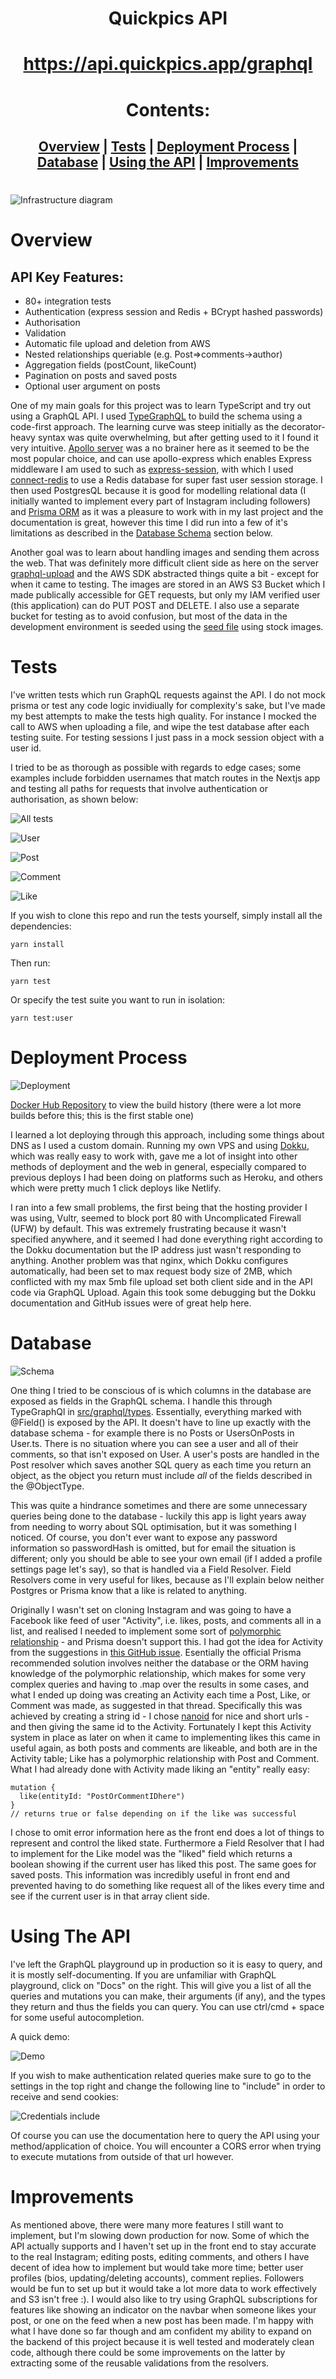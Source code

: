 <div align="center">

# Quickpics API

# https://api.quickpics.app/graphql

# Contents:

## [Overview](#overview) | [Tests](#tests) | [Deployment Process](#deployment-process) | [Database](#database) | [Using the API](#using-the-api) | [Improvements](#improvements)

</div>

#

![Infrastructure diagram](https://i.gyazo.com/5c91cd72fd315f66e0035f964c4e8671.png)

# Overview

## API Key Features:

- 80+ integration tests
- Authentication (express session and Redis + BCrypt hashed passwords)
- Authorisation
- Validation
- Automatic file upload and deletion from AWS
- Nested relationships queriable (e.g. Post=>comments->author)
- Aggregation fields (postCount, likeCount)
- Pagination on posts and saved posts
- Optional user argument on posts

One of my main goals for this project was to learn TypeScript and try out using a GraphQL API. I used [TypeGraphQL](https://github.com/MichalLytek/type-graphql) to build the schema using a code-first approach. The learning curve was steep initially as the decorator-heavy syntax was quite overwhelming, but after getting used to it I found it very intuitive. [Apollo server](https://github.com/apollographql/apollo-server) was a no brainer here as it seemed to be the most popular choice, and can use apollo-express which enables Express middleware I am used to such as [express-session](https://github.com/expressjs/session), with which I used [connect-redis](https://github.com/tj/connect-redis) to use a Redis database for super fast user session storage. I then used PostgresQL because it is good for modelling relational data (I initially wanted to implement every part of Instagram including followers) and [Prisma ORM](https://github.com/prisma/prisma) as it was a pleasure to work with in my last project and the documentation is great, however this time I did run into a few of it's limitations as described in the [Database Schema](#database-schema) section below.

Another goal was to learn about handling images and sending them across the web. That was definitely more difficult client side as here on the server [graphql-upload](https://github.com/jaydenseric/graphql-upload) and the AWS SDK abstracted things quite a bit - except for when it came to testing. The images are stored in an AWS S3 Bucket which I made publically accessible for GET requests, but only my IAM verified user (this application) can do PUT POST and DELETE. I also use a separate bucket for testing as to avoid confusion, but most of the data in the development environment is seeded using the [seed file](https://github.com/ConorButler/Quickpics/blob/main/server/prisma/seed.ts) using stock images.

# Tests

I've written tests which run GraphQL requests against the API. I do not mock prisma or test any code logic invidiually for complexity's sake, but I've made my best attempts to make the tests high quality. For instance I mocked the call to AWS when uploading a file, and wipe the test database after each testing suite. For testing sessions I just pass in a mock session object with a user id.

I tried to be as thorough as possible with regards to edge cases; some examples include forbidden usernames that match routes in the Nextjs app and testing all paths for requests that involve authentication or authorisation, as shown below:

![All tests](https://i.gyazo.com/6865b9c0015c98633c8313a5d330b7d3.png)

![User](https://i.gyazo.com/5e98b451ae7a385f4c0566e60d265da3.png)

![Post](https://i.gyazo.com/ec98fe081a19114cb2a28ad01326e829.png)

![Comment](https://i.gyazo.com/9c64047fd03e428ec77b803402f45f97.png)

![Like](https://i.gyazo.com/3ea2bbfd174e265e6d924625437949a8.png)

If you wish to clone this repo and run the tests yourself, simply install all the dependencies:

```
yarn install
```

Then run:

```
yarn test
```

Or specify the test suite you want to run in isolation:

```
yarn test:user
```

# Deployment Process

![Deployment](https://i.gyazo.com/9b98116f29213d60810c6591b13375ef.png)

[Docker Hub Repository](https://hub.docker.com/repository/docker/cwdb/quickpics-api) to view the build history (there were a lot more builds before this; this is the first stable one)

I learned a lot deploying through this approach, including some things about DNS as I used a custom domain. Running my own VPS and using [Dokku](https://dokku.com/), which was really easy to work with, gave me a lot of insight into other methods of deployment and the web in general, especially compared to previous deploys I had been doing on platforms such as Heroku, and others which were pretty much 1 click deploys like Netlify.

I ran into a few small problems, the first being that the hosting provider I was using, Vultr, seemed to block port 80 with Uncomplicated Firewall (UFW) by default. This was extremely frustrating because it wasn't specified anywhere, and it seemed I had done everything right according to the Dokku documentation but the IP address just wasn't responding to anything. Another problem was that nginx, which Dokku configures automatically, had been set to max request body size of 2MB, which conflicted with my max 5mb file upload set both client side and in the API code via GraphQL Upload. Again this took some debugging but the Dokku documentation and GitHub issues were of great help here.

# Database

![Schema](https://i.gyazo.com/48ef2975a5e12bb7593342e7439ca29e.png)

One thing I tried to be conscious of is which columns in the database are exposed as fields in the GraphQL schema. I handle this through TypeGraphQl in [src/graphql/types](https://github.com/ConorButler/Quickpics/tree/main/server/src/graphql/types). Essentially, everything marked with @Field() is exposed by the API. It doesn't have to line up exactly with the database schema - for example there is no Posts or UsersOnPosts in User.ts. There is no situation where you can see a user and all of their comments, so that isn't exposed on User. A user's posts are handled in the Post resolver which saves another SQL query as each time you return an object, as the object you return must include _all_ of the fields described in the @ObjectType.

This was quite a hindrance sometimes and there are some unnecessary queries being done to the database - luckily this app is light years away from needing to worry about SQL optimisation, but it was something I noticed. Of course, you don't ever want to expose any password information so passwordHash is omitted, but for email the situation is different; only you should be able to see your own email (if I added a profile settings page let's say), so that is handled via a Field Resolver. Field Resolvers come in very useful for likes, because as I'll explain below neither Postgres or Prisma know that a like is related to anything.

Originally I wasn't set on cloning Instagram and was going to have a Facebook like feed of user "Activity", i.e. likes, posts, and comments all in a list, and realised I needed to implement some sort of [polymorphic relationship](https://guides.rubyonrails.org/association_basics.html#polymorphic-associations) - and Prisma doesn't support this. I had got the idea for Activity from the suggestions in [this GitHub issue](https://github.com/prisma/prisma/issues/2505). Esentially the official Prisma recommended solution involves neither the database or the ORM having knowledge of the polymorphic relationship, which makes for some very complex queries and having to .map over the results in some cases, and what I ended up doing was creating an Activity each time a Post, Like, or Comment was made, as suggested in that thread. Specifically this was achieved by creating a string id - I chose [nanoid](https://github.com/ai/nanoid) for nice and short urls - and then giving the same id to the Activity. Fortunately I kept this Activity system in place as later on when it came to implementing likes this came in useful again, as both posts and comments are likeable, and both are in the Activity table; Like has a polymorphic relationship with Post and Comment. What I had already done with Activity made liking an "entity" really easy:

```
mutation {
  like(entityId: "PostOrCommentIDhere")
}
// returns true or false depending on if the like was successful
```

I chose to omit error information here as the front end does a lot of things to represent and control the liked state. Furthermore a Field Resolver that I had to implement for the Like model was the "liked" field which returns a boolean showing if the current user has liked this post. The same goes for saved posts. This information was incredibly useful in front end and prevented having to do something like request all of the likes every time and see if the current user is in that array client side.

# Using The API

I've left the GraphQL playground up in production so it is easy to query, and it is mostly self-documenting. If you are unfamiliar with GraphQL playground, click on "Docs" on the right. This will give you a list of all the queries and mutations you can make, their arguments (if any), and the types they return and thus the fields you can query. You can use ctrl/cmd + space for some useful autocompletion.

A quick demo:

![Demo](https://i.gyazo.com/9a51c7afa202dccb9a448cc4c6002ace.gif)

If you wish to make authentication related queries make sure to go to the settings in the top right and change the following line to "include" in order to receive and send cookies:

![Credentials include](https://i.gyazo.com/9349a38d6789dc3f58f763b0d4c3fbe1.png)

Of course you can use the documentation here to query the API using your method/application of choice. You will encounter a CORS error when trying to execute mutations from outside of that url however.

# Improvements

As mentioned above, there were many more features I still want to implement, but I'm slowing down production for now. Some of which the API actually supports and I haven't set up in the front end to stay accurate to the real Instagram; editing posts, editing comments, and others I have decent of idea how to implement but would take more time; better user profiles (bios, updating/deleting accounts), comment replies. Followers would be fun to set up but it would take a lot more data to work effectively and S3 isn't free :). I would also like to try using GraphQL subscriptions for features like showing an indicator on the navbar when someone likes your post, or one on the feed when a new post has been made. I'm happy with what I have done so far though and am confident my ability to expand on the backend of this project because it is well tested and moderately clean code, although there could be some improvements on the latter by extracting some of the reusable validations from the resolvers.
